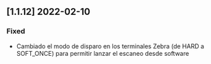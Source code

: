 ## [1.1.12] 2022-02-10
### Fixed
- Cambiado el modo de disparo en los terminales Zebra (de HARD a SOFT_ONCE)  para permitir lanzar el escaneo desde software


<!--
## [version] yyyy-mm-dd
### Added
- 
### Changed
- 
### Fixed
- 
### Removed
-
 -->